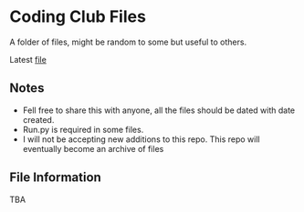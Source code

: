 # Coding Club Files

A folder of files, might be random to some but useful to others.

Latest [file](ImagesInTK.py)

## Notes

- Fell free to share this with anyone, all the files should be dated with date created.
- Run.py is required in some files.
- I will not be accepting new additions to this repo. This repo will eventually become an archive of files

## File Information

TBA
<!-- okay, if you read this then hi.
Basically this area is a list of the files and some information about them other than using the git stuff
Although this is going to take a while due to other things and automating it is not always fun. -->